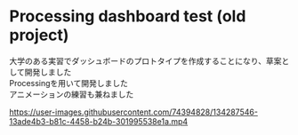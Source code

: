 # Processing dashboard test (old project)

大学のある実習でダッシュボードのプロトタイプを作成することになり、草案として開発しました  
Processingを用いて開発しました  
アニメーションの練習も兼ねました


https://user-images.githubusercontent.com/74394828/134287546-13ade4b3-b81c-4458-b24b-301995538e1a.mp4


